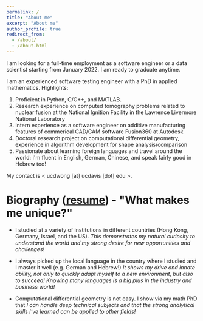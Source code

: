 ```yaml
---
permalink: /
title: "About me"
excerpt: "About me"
author_profile: true
redirect_from: 
  - /about/
  - /about.html
---
```


I am looking for a full-time employment as a software engineer or a data scientist starting from January 2022. I am ready to graduate anytime.

I am an experienced software testing engineer with a PhD in applied mathematics. Highlights:
1. Proficient in Python, C/C++, and MATLAB.
2. Research experience on computed tomography problems related to nuclear fusion at the National Ignition Facility in the Lawrence Livermore National Laboratory
3. Intern experience as a software engineer on additive manufacturing features of commerical CAD/CAM software Fusion360 at Autodesk 
4. Doctoral research project on computational differential geometry, experience in algorithm development for shape analysis/comparison
5. Passionate about learning foreign languages and travel around the world: I'm fluent in English, German, Chinese, and speak fairly good in Hebrew too!

My contact is < ucdwong [at] ucdavis [dot] edu >.


<!--I am a graduate student in applied mathematics at [University of California, Davis](https://www.math.ucdavis.edu/). My research focuses on computational geometry and topology. I have been working on applying [conformalized mean curvature flow](https://karrywong.github.io/publication/Application_Of_Mean_Curvature_Flow_For_Surface_Parametrizations) to obtain conformal parametrizations of surfaces. My work is part of a larger project on [shape comaprison](https://doi.org/10.1098/rsif.2015.0795). I am fortunate to be advised by [Joel Hass](https://www.math.ucdavis.edu/~hass/) and [Patrice Koehl](https://www.cs.ucdavis.edu/~koehl/index.html).-->

<!--In parallel, I have been working as a student intern on 3-D electron temperature measurement and x-ray emission tomography of nuclear fusion hotspot at the [National Ignition Facility](https://lasers.llnl.gov) in the [Lawrence Livermore National Laboratory](https://www.llnl.gov) since December 2019. I work with Dr. [Benjamin Bachmann](https://scholar.google.com/citations?user=rpVopGoAAAAJ&hl=en). My work enables me to dive into the field of [high energy density science](https://heds-center.llnl.gov). Here is a 3-minute [SLAM talk](https://youtu.be/m72JuuaUUJI) to summarize my work.-->
 
Biography ([resume](https://karrywong.github.io/files/resume_kawaiWONG.pdf)) - "What makes me unique?"
======
* I studied at a variety of institutions in different countries (Hong Kong, Germany, Israel, and the US). *This demonstrates my natural curiosity to understand the world and my strong desire for new opportunities and challenges!*

* I always picked up the local language in the country where I studied and I master it well (e.g. German and Hebrew!) *It shows my drive and innate ability, not only to quickly adapt myself to a new environment, but also to succeed! Knowing many languages is a big plus in the industry and business world!*

* Computational differential geometry is not easy. I show via my math PhD that *I can handle deep technical subjects and that the strong analytical skills I've learned can be applied to other fields!*

<!--I completed my M.Sc. at [the Technical University of Munich](https://www.ma.tum.de) in 2015 and B.Sc. at the [Hong Kong University of Science Technology](http://www.math.ust.hk) in 2011. I completed my master's thesis on [optimal surface embedding](https://www.researchgate.net/publication/285206534_Optimal_Isometric_Embeddings_of_surfaces_in_3-dimensional_spaces) at the [Hebrew University of Jerusalem](https://mathematics.huji.ac.il) under the guidance of [Raz Kupferman](https://razkupferman.wixsite.com/mysite). Prior to my graduate studies in the US, I worked in Germany as a software test engineer at Rohde & Schwarz and interned briefly at Siemens. -->

<!--Outside my research work, I am currently a passionate learner of machine learning and data science. I want to explore their potential applications to shape comparison and problems in limited view computed tomography.  -->

<!--Moreover, I am an avid world traveler and have great enthusiasm to learn different foreign languages - native in Cantonese, fluent in English, German, and Mandarin, conversational in Hebrew!-->

